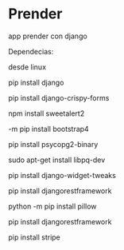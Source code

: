 # Prender
app prender con django

Dependecias:

desde linux

pip install django

pip install django-crispy-forms

npm install sweetalert2

-m pip install bootstrap4

pip install psycopg2-binary

sudo apt-get install libpq-dev

pip install django-widget-tweaks

pip install djangorestframework

python -m pip install pillow

pip install djangorestframework

pip install stripe
